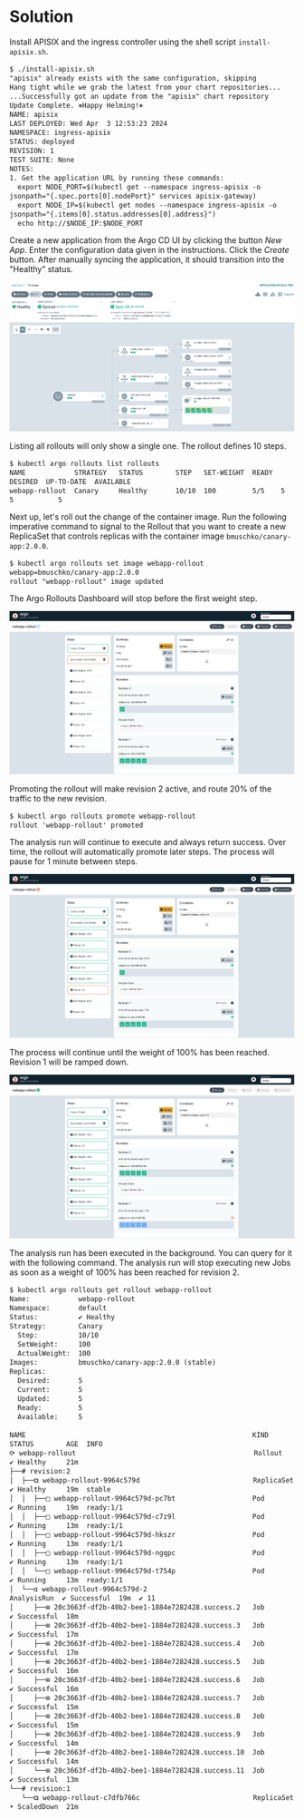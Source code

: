 # Solution

Install APISIX and the ingress controller using the shell script `install-apisix.sh`.

```
$ ./install-apisix.sh
"apisix" already exists with the same configuration, skipping
Hang tight while we grab the latest from your chart repositories...
...Successfully got an update from the "apisix" chart repository
Update Complete. ⎈Happy Helming!⎈
NAME: apisix
LAST DEPLOYED: Wed Apr  3 12:53:23 2024
NAMESPACE: ingress-apisix
STATUS: deployed
REVISION: 1
TEST SUITE: None
NOTES:
1. Get the application URL by running these commands:
  export NODE_PORT=$(kubectl get --namespace ingress-apisix -o jsonpath="{.spec.ports[0].nodePort}" services apisix-gateway)
  export NODE_IP=$(kubectl get nodes --namespace ingress-apisix -o jsonpath="{.items[0].status.addresses[0].address}")
  echo http://$NODE_IP:$NODE_PORT
```

Create a new application from the Argo CD UI by clicking the button _New App_. Enter the configuration data given in the instructions. Click the _Create_ button. After manually syncing the application, it should transition into the "Healthy" status.

![canary-initial-ui](./imgs/canary-initial-ui.png)

Listing all rollouts will only show a single one. The rollout defines 10 steps.

```
$ kubectl argo rollouts list rollouts
NAME            STRATEGY   STATUS        STEP   SET-WEIGHT  READY  DESIRED  UP-TO-DATE  AVAILABLE
webapp-rollout  Canary     Healthy       10/10  100         5/5    5        5           5
```

Next up, let's roll out the change of the container image. Run the following imperative command to signal to the Rollout that you want to create a new ReplicaSet that controls replicas with the container image `bmuschko/canary-app:2.0.0`.

```
$ kubectl argo rollouts set image webapp-rollout webapp=bmuschko/canary-app:2.0.0
rollout "webapp-rollout" image updated
```

The Argo Rollouts Dashboard will stop before the first weight step.

![canary-image-change-ui](./imgs/canary-image-change-ui.png)

Promoting the rollout will make revision 2 active, and route 20% of the traffic to the new revision.

```
$ kubectl argo rollouts promote webapp-rollout
rollout 'webapp-rollout' promoted
```

The analysis run will continue to execute and always return success. Over time, the rollout will automatically promote later steps. The process will pause for 1 minute between steps.

![canary-continuous-promotion-ui](./imgs/canary-continuous-promotion-ui.png)

The process will continue until the weight of 100% has been reached. Revision 1 will be ramped down.

![canary-final-ui](./imgs/canary-final-ui.png)

The analysis run has been executed in the background. You can query for it with the following command. The analysis run will stop executing new Jobs as soon as a weight of 100% has been reached for revision 2.

```
$ kubectl argo rollouts get rollout webapp-rollout
Name:            webapp-rollout
Namespace:       default
Status:          ✔ Healthy
Strategy:        Canary
  Step:          10/10
  SetWeight:     100
  ActualWeight:  100
Images:          bmuschko/canary-app:2.0.0 (stable)
Replicas:
  Desired:       5
  Current:       5
  Updated:       5
  Ready:         5
  Available:     5

NAME                                                        KIND         STATUS        AGE  INFO
⟳ webapp-rollout                                            Rollout      ✔ Healthy     21m
├──# revision:2
│  ├──⧉ webapp-rollout-9964c579d                            ReplicaSet   ✔ Healthy     19m  stable
│  │  ├──□ webapp-rollout-9964c579d-pc7bt                   Pod          ✔ Running     19m  ready:1/1
│  │  ├──□ webapp-rollout-9964c579d-c7z9l                   Pod          ✔ Running     13m  ready:1/1
│  │  ├──□ webapp-rollout-9964c579d-hkszr                   Pod          ✔ Running     13m  ready:1/1
│  │  ├──□ webapp-rollout-9964c579d-ngqpc                   Pod          ✔ Running     13m  ready:1/1
│  │  └──□ webapp-rollout-9964c579d-t754p                   Pod          ✔ Running     13m  ready:1/1
│  └──α webapp-rollout-9964c579d-2                          AnalysisRun  ✔ Successful  19m  ✔ 11
│     ├──⊞ 20c3663f-df2b-40b2-bee1-1884e7282428.success.2   Job          ✔ Successful  18m
│     ├──⊞ 20c3663f-df2b-40b2-bee1-1884e7282428.success.3   Job          ✔ Successful  17m
│     ├──⊞ 20c3663f-df2b-40b2-bee1-1884e7282428.success.4   Job          ✔ Successful  17m
│     ├──⊞ 20c3663f-df2b-40b2-bee1-1884e7282428.success.5   Job          ✔ Successful  16m
│     ├──⊞ 20c3663f-df2b-40b2-bee1-1884e7282428.success.6   Job          ✔ Successful  16m
│     ├──⊞ 20c3663f-df2b-40b2-bee1-1884e7282428.success.7   Job          ✔ Successful  15m
│     ├──⊞ 20c3663f-df2b-40b2-bee1-1884e7282428.success.8   Job          ✔ Successful  15m
│     ├──⊞ 20c3663f-df2b-40b2-bee1-1884e7282428.success.9   Job          ✔ Successful  14m
│     ├──⊞ 20c3663f-df2b-40b2-bee1-1884e7282428.success.10  Job          ✔ Successful  14m
│     └──⊞ 20c3663f-df2b-40b2-bee1-1884e7282428.success.11  Job          ✔ Successful  13m
└──# revision:1
   └──⧉ webapp-rollout-c7dfb766c                            ReplicaSet   • ScaledDown  21m
```